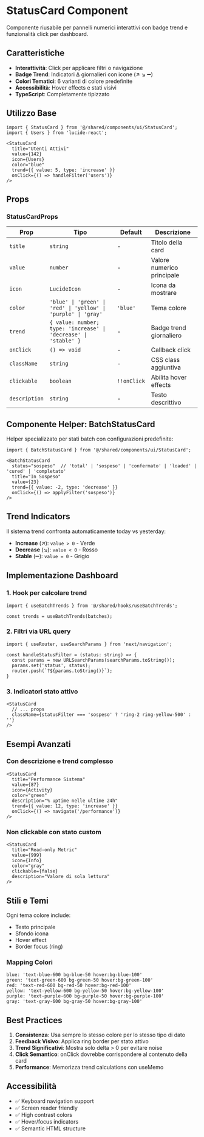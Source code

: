 # StatusCard Component

Componente riusabile per pannelli numerici interattivi con badge trend e funzionalità click per dashboard.

## Caratteristiche

- **Interattività**: Click per applicare filtri o navigazione
- **Badge Trend**: Indicatori Δ giornalieri con icone (↗️ ↘️ ➖)
- **Colori Tematici**: 6 varianti di colore predefinite
- **Accessibilità**: Hover effects e stati visivi
- **TypeScript**: Completamente tipizzato

## Utilizzo Base

```tsx
import { StatusCard } from '@/shared/components/ui/StatusCard';
import { Users } from 'lucide-react';

<StatusCard
  title="Utenti Attivi"
  value={142}
  icon={Users}
  color="blue"
  trend={{ value: 5, type: 'increase' }}
  onClick={() => handleFilter('users')}
/>
```

## Props

### StatusCardProps

| Prop | Tipo | Default | Descrizione |
|------|------|---------|-------------|
| `title` | `string` | - | Titolo della card |
| `value` | `number` | - | Valore numerico principale |
| `icon` | `LucideIcon` | - | Icona da mostrare |
| `color` | `'blue' \| 'green' \| 'red' \| 'yellow' \| 'purple' \| 'gray'` | `'blue'` | Tema colore |
| `trend` | `{ value: number; type: 'increase' \| 'decrease' \| 'stable' }` | - | Badge trend giornaliero |
| `onClick` | `() => void` | - | Callback click |
| `className` | `string` | - | CSS class aggiuntiva |
| `clickable` | `boolean` | `!!onClick` | Abilita hover effects |
| `description` | `string` | - | Testo descrittivo |

## Componente Helper: BatchStatusCard

Helper specializzato per stati batch con configurazioni predefinite:

```tsx
import { BatchStatusCard } from '@/shared/components/ui/StatusCard';

<BatchStatusCard
  status="sospeso"  // 'total' | 'sospeso' | 'confermato' | 'loaded' | 'cured' | 'completato'
  title="In Sospeso"
  value={23}
  trend={{ value: -2, type: 'decrease' }}
  onClick={() => applyFilter('sospeso')}
/>
```

## Trend Indicators

Il sistema trend confronta automaticamente today vs yesterday:

- **Increase** (↗️): `value > 0` - Verde
- **Decrease** (↘️): `value < 0` - Rosso  
- **Stable** (➖): `value = 0` - Grigio

## Implementazione Dashboard

### 1. Hook per calcolare trend

```tsx
import { useBatchTrends } from '@/shared/hooks/useBatchTrends';

const trends = useBatchTrends(batches);
```

### 2. Filtri via URL query

```tsx
import { useRouter, useSearchParams } from 'next/navigation';

const handleStatusFilter = (status: string) => {
  const params = new URLSearchParams(searchParams.toString());
  params.set('status', status);
  router.push(`?${params.toString()}`);
}
```

### 3. Indicatori stato attivo

```tsx
<StatusCard
  // ... props
  className={statusFilter === 'sospeso' ? 'ring-2 ring-yellow-500' : ''}
/>
```

## Esempi Avanzati

### Con descrizione e trend complesso

```tsx
<StatusCard
  title="Performance Sistema"
  value={87}
  icon={Activity}
  color="green"
  description="% uptime nelle ultime 24h"
  trend={{ value: 12, type: 'increase' }}
  onClick={() => navigate('/performance')}
/>
```

### Non clickable con stato custom

```tsx
<StatusCard
  title="Read-only Metric"
  value={999}
  icon={Info}
  color="gray"
  clickable={false}
  description="Valore di sola lettura"
/>
```

## Stili e Temi

Ogni tema colore include:
- Testo principale
- Sfondo icona  
- Hover effect
- Border focus (ring)

### Mapping Colori

```tsx
blue: 'text-blue-600 bg-blue-50 hover:bg-blue-100'
green: 'text-green-600 bg-green-50 hover:bg-green-100'
red: 'text-red-600 bg-red-50 hover:bg-red-100'
yellow: 'text-yellow-600 bg-yellow-50 hover:bg-yellow-100'
purple: 'text-purple-600 bg-purple-50 hover:bg-purple-100'
gray: 'text-gray-600 bg-gray-50 hover:bg-gray-100'
```

## Best Practices

1. **Consistenza**: Usa sempre lo stesso colore per lo stesso tipo di dato
2. **Feedback Visivo**: Applica ring border per stato attivo
3. **Trend Significativi**: Mostra solo delta > 0 per evitare noise
4. **Click Semantico**: onClick dovrebbe corrispondere al contenuto della card
5. **Performance**: Memorizza trend calculations con useMemo

## Accessibilità

- ✅ Keyboard navigation support
- ✅ Screen reader friendly
- ✅ High contrast colors
- ✅ Hover/focus indicators
- ✅ Semantic HTML structure 